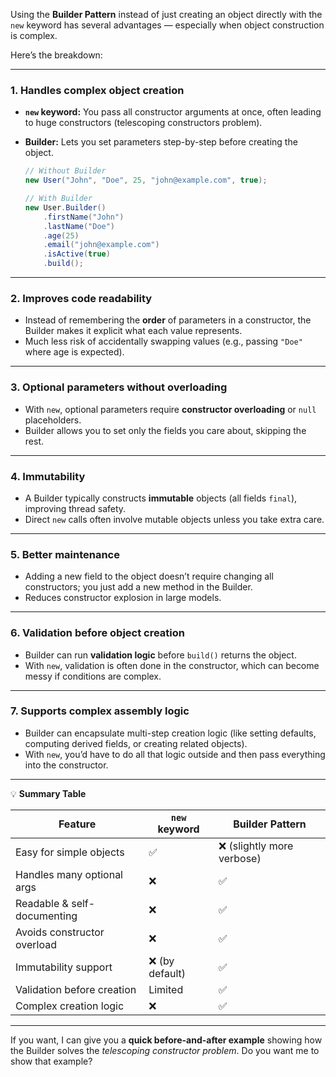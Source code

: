 Using the **Builder Pattern** instead of just creating an object directly with the `new` keyword has several advantages — especially when object construction is complex.

Here’s the breakdown:

---

### **1. Handles complex object creation**

* **`new` keyword:** You pass all constructor arguments at once, often leading to huge constructors (telescoping constructors problem).
* **Builder:** Lets you set parameters step-by-step before creating the object.

  ```java
  // Without Builder
  new User("John", "Doe", 25, "john@example.com", true);

  // With Builder
  new User.Builder()
      .firstName("John")
      .lastName("Doe")
      .age(25)
      .email("john@example.com")
      .isActive(true)
      .build();
  ```

---

### **2. Improves code readability**

* Instead of remembering the **order** of parameters in a constructor, the Builder makes it explicit what each value represents.
* Much less risk of accidentally swapping values (e.g., passing `"Doe"` where age is expected).

---

### **3. Optional parameters without overloading**

* With `new`, optional parameters require **constructor overloading** or `null` placeholders.
* Builder allows you to set only the fields you care about, skipping the rest.

---

### **4. Immutability**

* A Builder typically constructs **immutable** objects (all fields `final`), improving thread safety.
* Direct `new` calls often involve mutable objects unless you take extra care.

---

### **5. Better maintenance**

* Adding a new field to the object doesn’t require changing all constructors; you just add a new method in the Builder.
* Reduces constructor explosion in large models.

---

### **6. Validation before object creation**

* Builder can run **validation logic** before `build()` returns the object.
* With `new`, validation is often done in the constructor, which can become messy if conditions are complex.

---

### **7. Supports complex assembly logic**

* Builder can encapsulate multi-step creation logic (like setting defaults, computing derived fields, or creating related objects).
* With `new`, you’d have to do all that logic outside and then pass everything into the constructor.

---

💡 **Summary Table**

| Feature                     | `new` keyword  | Builder Pattern           |
| --------------------------- | -------------- | ------------------------- |
| Easy for simple objects     | ✅              | ❌ (slightly more verbose) |
| Handles many optional args  | ❌              | ✅                         |
| Readable & self-documenting | ❌              | ✅                         |
| Avoids constructor overload | ❌              | ✅                         |
| Immutability support        | ❌ (by default) | ✅                         |
| Validation before creation  | Limited        | ✅                         |
| Complex creation logic      | ❌              | ✅                         |

---

If you want, I can give you a **quick before-and-after example** showing how the Builder solves the *telescoping constructor problem*.
Do you want me to show that example?
